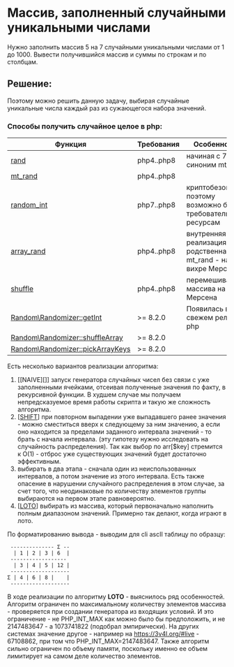 # Массив, заполненный случайными уникальными числами

Нужно заполнить массив 5 на 7 случайными уникальными числами от 1 до 1000.
Вывести получившийся массив и суммы по строкам и по столбцам.

## Решение:



Поэтому можно решить данную задачу, выбирая случайные уникальные числа каждый раз из сужающегося набора значений.

### Способы получить случайное целое в php:

| Функция                                                                                               | Требования | Особенности                                                      |
|-------------------------------------------------------------------------------------------------------|------------|------------------------------------------------------------------|
| [rand](https://www.php.net/manual/ru/function.rand)                                                   | php4..php8 | начиная с 7.1.0 - синоним mt_rand                                |
| [mt_rand](https://www.php.net/manual/ru/function.mt-rand)                                             | php4..php8 |                                                                  |
| [random_int](https://www.php.net/manual/ru/function.random-int)                                       | php7..php8 | криптобезопасна, поэтому возможно более требовательна к ресурсам |
| [array_rand](https://www.php.net/manual/ru/function.array-rand)                                       | php4..php8 | внутренняя реализация родственна mt_rand -  на вихре Мерсена     |
| [shuffle](https://www.php.net/manual/ru/function.shuffle.php)                                         | php4..php8 | перемешивание массива на вихре Мерсена                           |
| [Random\Randomizer::getInt](https://www.php.net/manual/ru/random-randomizer.getint.php)               | >= 8.2.0   | Появилась в свежем релизе php                                    |
| [Random\Randomizer::shuffleArray](https://www.php.net/manual/ru/random-randomizer.shufflearray.php)   | >=  8.2.0  |                                                                  |
| [Random\Randomizer::pickArrayKeys](https://www.php.net/manual/ru/random-randomizer.pickarraykeys.php) | >=  8.2.0  |                                                                  |

Есть несколько вариантов реализации алгоритма:
1. [[NAIVE][]] запуск генератора случайных чисел без связи с уже заполненными ячейками, отсеивая полученные значения по факту, в рекурсивной функции.
   В худшем случае мы получаем непредсказуемое время работы скрипта и такую же сложность алгоритма.
2. [[SHIFT](src/RandomUniqueIntGenerator/Shift.php)] при повторном выпадении уже выпадавшего ранее значения - можно сместиться вверх к следующему за ним значению, а если 
оно находится за пределами заданного интервала значений - то брать с начала интервала. (эту гипотезу нужно исследовать на 
случайность распределения). Так как выбор по arr[$key] стремится к O(1) - отброс уже существующих значений будет достаточно эффективным.
3. выбирать в два этапа - сначала один из неиспользованных интервалов, а потом значение из этого интервала. Есть также опасение
в нарушении случайного распределения в этом случае, за счет того, что неодинаковые по количеству элементов группы выбираются
на первом этапе равновероятно.
4. [[LOTO](src/RandomUniqueIntGenerator/Loto.php)] выбирать из массива, который первоначально 
наполнить полным диапазоном значений. Примерно так делают, когда играют в лото.

По форматированию вывода - выводим для cli ascII таблицу по образцу:
```text
 -------------- Σ --
  | 1 | 2 | 3 | 6  |
 ------------------
  | 3 | 4 | 5 | 12 |
 -------------------
Σ | 4 | 6 | 8 |    |
 -------------------
```

В ходе реализации по алгоритму **LOTO** - выяснилось ряд особенностей. Алгоритм ограничен по максимальному количеству 
элементов массива - проверяется при создании генератора из входящих условий. И это ограничение - не PHP_INT_MAX как можно
было бы предположить, и не 2147483647 - а 1073741822 (подобрал эмпирически). На других системах значение другое - например 
на https://3v4l.org/#live - 67108862, при том что PHP_INT_MAX=2147483647. Также алгоритм 
сильно ограничен по объему памяти, поскольку именно ее объем лимитирует на самом деле количество элементов.
